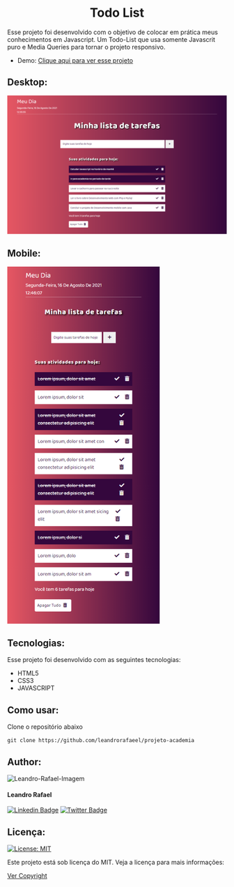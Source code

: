 <div align ="center">

# Todo List

</div>
Esse projeto foi desenvolvido com o objetivo de colocar em prática meus conhecimentos em Javascript. Um Todo-List que usa somente Javascrit puro e Media Queries para tornar o projeto responsivo.

* Demo: [Clique aqui para ver esse projeto](https://leandrorafaeel.github.io/todo-list)

## Desktop:
<div align="left">
    <img src="assets/images/desktop.png" width="700px">
</div>

## Mobile:
<div align="left">
    <img src="assets/images/mobile.png" width="350px">
</div>

## Tecnologias:
Esse projeto foi desenvolvido com as seguintes tecnologias:

* HTML5
* CSS3
* JAVASCRIPT

## Como usar:
Clone o repositório abaixo
```
git clone https://github.com/leandrorafaeel/projeto-academia
```
## Author: 
<img  border-radius="50%" src="https://avatars.githubusercontent.com/u/86384840?v=4" width="100px" alt="Leandro-Rafael-Imagem"/> 

#### Leandro Rafael

[![Linkedin Badge](https://img.shields.io/badge/-LinkedIn-2867B2?style=flat-square&logo=Linkedin&logoColor=white&link=https://www.linkedin.com/in/leandrorafael-dev/)](https://www.linkedin.com/in/leandrorafael-dev/) [![Twitter Badge](https://img.shields.io/badge/-Twitter-1DA1F2?style=flat-square&Color=1DA1F2&logo=twitter&logoColor=white&link=https://twitter.com/leandrorafaelBR)](https://twitter.com/leandrorafaelBR) 

## Licença:
[![License: MIT](https://img.shields.io/badge/License-MIT-yellow.svg)](https://opensource.org/licenses/MIT)

Este projeto está sob licença do MIT. Veja a licença para mais informações:

[Ver Copyright](https://github.com/leandrorafaeel/todo-list/blob/master/LICENSE)
